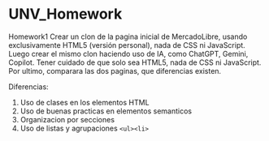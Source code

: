 # UNV_Homework
Homework1
Crear un clon de la pagina inicial de MercadoLibre, usando exclusivamente HTML5 (versión personal), nada de CSS ni JavaScript. Luego crear el mismo clon haciendo uso de IA, como ChatGPT, Gemini, Copilot. Tener cuidado de que solo sea HTML5, nada de CSS ni JavaScript. Por ultimo, comparara las dos paginas, que diferencias existen. 



Diferencias:
1. Uso de clases en los elementos HTML
2. Uso de buenas practicas en elementos semanticos
3. Organizacion por secciones
4. Uso de listas y agrupaciones ````<ul><li>````
